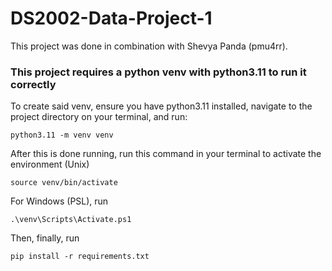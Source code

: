 # DS2002-Data-Project-1

This project was done in combination with Shevya Panda (pmu4rr).

### This project requires a python venv with python3.11 to run it correctly

To create said venv, ensure you have python3.11 installed, navigate to the project directory on your terminal, and run:

```
python3.11 -m venv venv
```

After this is done running, run this command in your terminal to activate the environment (Unix)

```
source venv/bin/activate
```

For Windows (PSL), run

```
.\venv\Scripts\Activate.ps1
```

Then, finally, run

```
pip install -r requirements.txt
```
